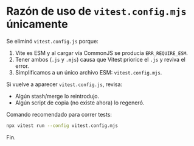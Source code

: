 Razón de uso de `vitest.config.mjs` únicamente
=============================================

Se eliminó `vitest.config.js` porque:

1. Vite es ESM y al cargar vía CommonJS se producía `ERR_REQUIRE_ESM`.
2. Tener ambos (`.js` y `.mjs`) causa que Vitest priorice el `.js` y reviva el error.
3. Simplificamos a un único archivo ESM: `vitest.config.mjs`.

Si vuelve a aparecer `vitest.config.js`, revisa:
- Algún stash/merge lo reintrodujo.
- Algún script de copia (no existe ahora) lo regeneró.

Comando recomendado para correr tests:

```sh
npx vitest run --config vitest.config.mjs
```

Fin.